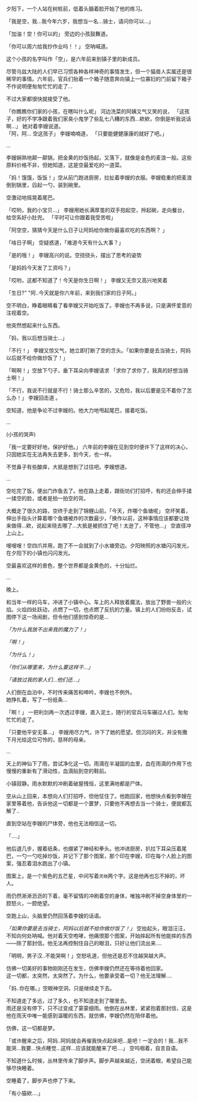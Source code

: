 夕阳下，一个人站在树桩前，低着头腼着脸开始了他的练习。  

「我是空，我...我今年六岁，我想当一名...骑士，请问你可以...」    

「加油！空！你可以的」 旁边的小孩鼓舞道。  

「你可以周六给我抄作业吗！！」  空呐喊道。  

这个小孩的名字叫作「空」，是六年前来到镇子里的新成员。  

尽管乌兹大陆的人们早已习惯各种各样神奇的事情发生，但一个猫兽人实属还是很稀罕的事情。六年前，官兵们抬着一个箱子随意奔向镇上一位寡妇的门前留下箱子不作说明便匆匆忙忙的走了...  

不过大家都很快就接受了他。

「你瞧瞧你们家的小孩，在瞎叫什么呢」 河边洗菜的阿姨又气又笑的说， 「这孩子，好的不学净跟着我们家臭小鬼学了些乱七八糟的东西...欸欸，你倒是听我说话啊...」 她对着李嫂说道。  
「阿，阿... 空这孩子」 李嫂喃喃道， 「只要能健健康康的就好了吧。」

...

李嫂娴熟地颠一颠锅，把金黄的炒饭扬起，又落下，就像是金色的麦浪一般。这些原料价格不非，但她知道，这是空最爱吃的一道菜。   

「妈！饿饿，饭饭！」空从前门跑进厨房，拉扯着李嫂的衣服。李嫂稳重的把麦浪倒到锅里，舀起一勺，装到碗里。  

空激动地摇晃着尾巴。

「哎哟，我的小宝贝...」 李嫂用她长满厚茧的双手抱起空，拎起碗，走向餐台，给空系好小肚兜。 「平时可让你跟着我受苦啦」 

「阿空空，猜猜今天是什么日子让阿妈给你做你最喜欢吃的东西啊？ 」

「啥日子啊」 空疑惑道，「难道今天有什么大事？」   

「是的哦！」 李嫂高兴的说。空挠挠头，摆出了思考的姿势

「是妈妈今天发了工资吗？」

「哎哟，这都不知道了！今天是你生日啊！」 李嫂又无奈又高兴地笑着    

「生日?" "阿..今天就是你六年前，来到我们家的日子阿。」  

空不明白，睁着眼睛看了看李嫂又开始吃饭了。李嫂也不再多说，只是满怀爱意的注视着空。  

他突然想起来什么东西。

「妈，我以后想当骑士...」

「不行！」 李嫂又惊又气，她立即打断了空的念头。「如果你要是去当骑士，阿妈以后就不给你做炒饭了！」  

「啊啊！」空放下勺子，垂下耳朵向李嫂请求 「求你了求你了，我真的好想当骑士啊！」

 「不行，我说不行就是不行！骑士那么辛苦的，又危险，我以后要是见不着你了怎么办！」 李嫂回击道 。

空知道，他是争论不过李嫂的。他大力地甩起尾巴，接着吃饭。  

...

(小孩的哭声)

「我一定要好好地，保护好他。」 六年前的李嫂在见到空时便许下了这样的决心，只因她实在无法再失去更多，到今天，也一样。

不觉鼻子有些酸痒，大抵是想到了过往吧。李嫂想道。

...

空吃完了饭，便出门炸鱼去了。他在路上走着，跟街坊们打招呼，有的还会伸手揉一揉空的脸，或者是拍一拍空的背。  

大概走了很久的路，空终于走到了锦鲤山前。「今天，炸哪个鱼塘呢」 空坏笑着，伸出手指头计算着哪个鱼塘被炸的次数最少，「换作以前，这种事情应该都要让晓来做得...欸，说起来晓去哪了...大抵是被抓住了吧！太逊了，不管他...」 空直径冲上山上。

嗖嗖嗖！空四爪并用，跑了不一会就到了小水塘旁边。夕阳映照的水塘闪闪发光，在夕阳下的小镇也闪闪发光。  

空最喜欢这样的景色，整个世界都是金黄色的，十分灿烂。

...

晚上。  

和当年一样的马车，冲进了小镇中心。车上的人释放着魔法，放出了野兽一般的火焰。火焰四处跃动，点燃了一切，也点燃了反抗的力量。镇上的人们纷纷反击，试图停下这一场闹剧，但令他们感到惊奇的是...  

*「为什么我放不出来我的魔力了！」*  

 *「啊！」*

 *「为什么！」*

 *「你们从哪里来，为什么要这样干...」*

 *「请放过我的家人们...他们还...」*

人们倒在血泊中，不时传来痛苦和呻吟，李嫂也不例外。  
她挣扎着，写了一份纸条...  

「啊！」 一把利剑再一次透过李嫂，直入泥土，随行的官兵马车碾过人们，匆匆忙忙的走了。  

「只要他平安无事...」 李嫂用尽力气，许下了她的愿望。但沉闷的天，并没有撒下月光给这位可怜的，慈祥的母亲。  

...

天上的神仙下了雨，尝试净化这一切。雨滴在半凝固的血里，血在雨滴的作用下也慢慢的重新有了滑动性，血滴贴到空的鞋前。

小镇寂静。雨水默默的冲刷着破屋残恒，这里满地都是尸体。  

空从山上回来，本想向人们打招呼，但他怔住了。他跑回家，他想快点看到李嫂在家里等着他，告诉他这一切都是一个噩梦，只要他不再想去当一个骑士，便就都瓦解了..

直到空站在李嫂的尸体旁，他也无法相信这一切。

「....」

他后退几步，握着纸条，也绷紧了神经和拳头。他冲进厨房，扒拉下耳朵压着尾巴，一勺一勺吃掉炒饭，并记下了那个图案，那个印在李嫂，印在每个人脸上的图案，强忍着泪水跑出了小镇。

图案上，是一个紫色的五芒星，中间写着`灵晓`两个字。这是他再也忘不掉的，坏人。

雨仍然淅淅沥沥的下着，毫不留情的冲刷着空的身体，唯独冲刷不掉空身体里的一腔怒火，一腔绝望。

空跑上山，头脑里仍然回荡着李嫂的话语。  

*「如果你要是去当骑士，阿妈以后就不给你做炒饭了！」* 空抬起头，眼泪汪汪，不知向何处呐喊。他对着天空咆哮，他痛恨那个图案，开始摔起所有他能摔的东西——除了那封信。他无法再控制住自己的眼泪，只好让他们流出来....

「明明，男子汉..不能哭啊！」空怒吼道，但他还是忍不住越哭越大声。  

仿佛一切美好的事物刚刚还在发生，仿佛李嫂仍然还在等待着他回家。  
这一切都，太突然，太突然了。为什么，他要承受着一切？他无法理解....

「妈..你在哪。」空眼神空洞，只是继续走下去。

不知道走了多远，过了多久，也不知道走到了哪里去。  
雨还是没有停下，只不过变成了蒙蒙细雨。他倒在丛林里，紧紧抱着那封信，这是他在雨天中唯一能感到温暖的东西，就仿佛，李嫂仍然在陪伴着他。  

仿佛，这一切都是梦。

「或许醒来之后，阿妈..阿妈就会再催我快点起床吧...是吧！一定会的！我...我不能哭...我要...快点睡觉...这样...应该就能醒来了吧....」  空呜咽着，自言自语。  

不知道什么时候，丛林里传来了脚步声。脚步声越来越近，空闭着眼，希望自己能够尽快睡着。

空睡着了，脚步声也停了下来。

「有小猫欸....」
